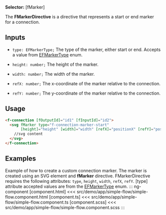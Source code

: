 ﻿**Selector:** [fMarker]

The **FMarkerDirective** is a directive that represents a start or end marker for a connection.

## Inputs

  - `type: EFMarkerType;` The type of the marker, either start or end. Accepts a value from [EFMarkerType](e-f-marker-type) enum.

  - `height: number;` The height of the marker.

  - `width: number;` The width of the marker.

  - `refX: number;` The x-coordinate of the marker relative to the connection.

  - `refY: number;` The y-coordinate of the marker relative to the connection.

## Usage

```html
<f-connection [fOutputId]="id1" [fInputId]="id2">
  <svg fMarker type="f-connection-marker-start" 
       [height]="height" [width]="width" [refX]="positionX" [refY]="positionY">
    //svg content
  </svg> 
</f-connection>
```

## Examples

Example of how to create a custom connection marker. The marker is created using an SVG element and **fMarker** directive. FMarkerDirective requires the following attributes: `type`, `height`, `width`, `refX`, `refY`. [type] attribute accepted values are from the [EFMarkerType](e-f-marker-type) enum.
::: ng-component <connection-markers></connection-markers>
[component.html] <<< src/demo/app/simple-flow/simple-flow.component.html
[component.ts] <<< src/demo/app/simple-flow/simple-flow.component.ts
[component.scss] <<< src/demo/app/simple-flow/simple-flow.component.scss
:::

